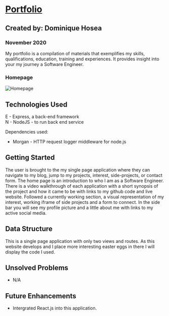 # [Portfolio](https://hoseacodes-portfolio.herokuapp.com/)

## Created by: Dominique Hosea

### November 2020

My portfolio is a compilation of materials that exemplifies my skills, qualifications, education, training and experiences. It provides insight into your my journey a Software Engineer.

### Homepage

![Homepage](https://i.imgur.com/AyilFe2.png)

## Technologies Used

E - Express, a back-end framework  
N - NodeJS - to run back end service

Dependencies used:

- Morgan - HTTP request logger middleware for node.js

## Getting Started

The user is brought to the my single page application where they can navigate to my blog, jump to my projects, interest, side-projects, or contact form. The home page is an introduction to who I am as a Software Engineer. There is a video walkthrough of each application with a short synopsis of the project and how it came to be with links to my github code and live website. Followed a currently working section, a visual representation of my interest, working iframe of side projects and a form to connect. In the side bar you will see my profile picture and a little about me with links to my active social media.

## Data Structure

This is a single page application with only two views and routes. As this website develops and I place more interesting easter eggs in there I will display the code I used.

## Unsolved Problems

- N/A

## Future Enhancements

- Intergrated React.js into this application.

